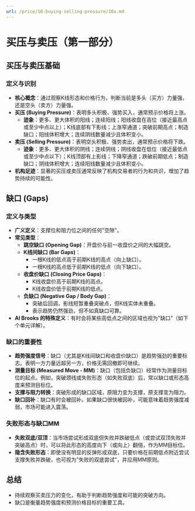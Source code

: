 ```yaml
---
url: /price/10-buying-selling-pressure/10a.md
---
```

# 买压与卖压（第一部分）

## 买压与卖压基础

### 定义与识别

* **核心概念**：通过观察K线形态和价格行为，判断当前是多头（买方）力量强，还是空头（卖方）力量强。
* **买压 (Buying Pressure)**：表明多头积极、强势买入，通常预示价格将上涨。
  * **迹象**：更多、更大体积的阳线；连续阳线；阳线收盘在高位（接近最高点或至少中点以上）；K线底部有下影线；上涨窄通道；突破前期高点；制造缺口；阳线体积增大；连续阴线数量减少且体积变小。
* **卖压 (Selling Pressure)**：表明空头积极、强势卖出，通常预示价格将下跌。
  * **迹象**：更多、更大体积的阴线；连续阴线；阴线收盘在低位（接近最低点或至少中点以下）；K线顶部有上影线；下降窄通道；跌破前期低点；制造缺口；阴线体积增大；连续阳线数量减少且体积变小。
* **机构足迹**：显著的买压或卖压通常反映了机构交易者的行为和共识，增加了趋势持续的可能性。

## 缺口 (Gaps)

### 定义与类型

* **广义定义**：支撑位和阻力位之间的任何"空隙"。
* **常见类型**：
  * **跳空缺口 (Opening Gap)**：开盘价与前一收盘价之间的大幅跳空。
  * **K线间缺口 (Bar Gaps)**：
    * 一根K线的低点高于前期K线的高点（向上缺口）。
    * 一根K线的高点低于前期K线的低点（向下缺口）。
  * **收盘价缺口 (Closing Price Gaps)**：
    * K线收盘价高于前期K线的高点。
    * K线收盘价低于前期K线的低点。
  * **负缺口 (Negative Gap / Body Gap)**：
    * 突破后回调，影线短暂重叠突破点，但K线实体未重叠。
    * 表示趋势仍然强劲，但不如真缺口可靠。
* **Al Brooks 的特殊定义**：有时会将某些高低点之间的区域也视为"缺口"（如下个单元详解）。

### 缺口的重要性

* **趋势强度信号**：缺口（尤其是K线间缺口和收盘价缺口）是趋势强劲的重要标志。表明一方力量远超另一方，价格无需回撤即可继续。
* **测量目标 (Measured Move - MM)**：缺口（包括负缺口）经常作为测量目标位的起点。例如，突破颈线或失败形态（如失败双底）后，常以缺口或形态高度来预测目标位。
* **支撑与阻力转换**：突破形成的缺口区域，原阻力变为支撑，原支撑变为阻力。
* **缺口回补**：缺口有时会被回补。如果缺口很快被回补，可能意味着趋势强度减弱，市场可能进入震荡。

### 失败形态与缺口MM

* **失败双底/双顶**：当市场尝试形成双底但失败并跌破低点（或尝试双顶失败并突破高点）时，可以将此形态的高度向下（或向上）翻倍，作为MM目标位。
* **隐含失败形态**：即使没有明显的反弹形成双底，只要价格在前期低点附近尝试支撑失败并跌破，也可视为"失败的双底尝试"，并应用MM原则。

## 总结

* 持续观察买卖压力的变化，有助于判断趋势强度和可能的突破方向。
* 缺口是衡量趋势强度和预测价格目标的重要工具。
